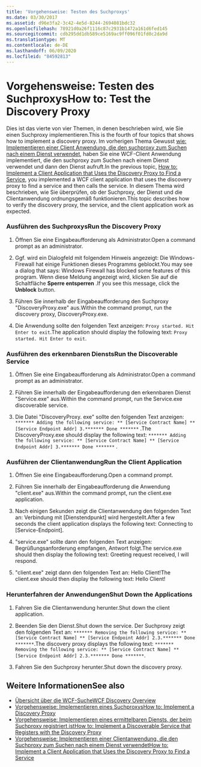 ```yaml
---
title: 'Vorgehensweise: Testen des Suchproxys'
ms.date: 03/30/2017
ms.assetid: d96e3fa2-3c42-4e5d-8244-2694081bdc32
ms.openlocfilehash: 78921d0a26f1116c87c2931b1472a161d6fed145
ms.sourcegitcommit: cdb295dd1db589ce5169ac9ff096f01fd0c2da9d
ms.translationtype: MT
ms.contentlocale: de-DE
ms.lasthandoff: 06/09/2020
ms.locfileid: "84592813"
---
```

# <a name="how-to-test-the-discovery-proxy"></a><span data-ttu-id="14ca0-102">Vorgehensweise: Testen des Suchproxys</span><span class="sxs-lookup"><span data-stu-id="14ca0-102">How to: Test the Discovery Proxy</span></span>
<span data-ttu-id="14ca0-103">Dies ist das vierte von vier Themen, in denen beschrieben wird, wie Sie einen Suchproxy implementieren.</span><span class="sxs-lookup"><span data-stu-id="14ca0-103">This is the fourth of four topics that shows how to implement a discovery proxy.</span></span> <span data-ttu-id="14ca0-104">Im vorherigen Thema Gewusst [wie: Implementieren einer Client Anwendung, die den suchproxy zum Suchen nach einem Dienst verwendet](client-app-discovery-proxy-to-find-a-service.md), haben Sie eine WCF-Client Anwendung implementiert, die den suchproxy zum Suchen nach einem Dienst verwendet und dann den Dienst aufruft.</span><span class="sxs-lookup"><span data-stu-id="14ca0-104">In the previous topic, [How to: Implement a Client Application that Uses the Discovery Proxy to Find a Service](client-app-discovery-proxy-to-find-a-service.md), you implemented a WCF client application that uses the discovery proxy to find a service and then calls the service.</span></span> <span data-ttu-id="14ca0-105">In diesem Thema wird beschrieben, wie Sie überprüfen, ob der Suchproxy, der Dienst und die Clientanwendung ordnungsgemäß funktionieren.</span><span class="sxs-lookup"><span data-stu-id="14ca0-105">This topic describes how to verify the discovery proxy, the service, and the client application work as expected.</span></span>  
  
### <a name="run-the-discovery-proxy"></a><span data-ttu-id="14ca0-106">Ausführen des Suchproxys</span><span class="sxs-lookup"><span data-stu-id="14ca0-106">Run the Discovery Proxy</span></span>  
  
1. <span data-ttu-id="14ca0-107">Öffnen Sie eine Eingabeaufforderung als Administrator.</span><span class="sxs-lookup"><span data-stu-id="14ca0-107">Open a command prompt as an administrator.</span></span>  
  
2. <span data-ttu-id="14ca0-108">Ggf. wird ein Dialogfeld mit folgendem Hinweis angezeigt: Die Windows-Firewall hat einige Funktionen dieses Programms geblockt.</span><span class="sxs-lookup"><span data-stu-id="14ca0-108">You may see a dialog that says: Windows Firewall has blocked some features of this program.</span></span> <span data-ttu-id="14ca0-109">Wenn diese Meldung angezeigt wird, klicken Sie auf die Schaltfläche **Sperre entsperren** .</span><span class="sxs-lookup"><span data-stu-id="14ca0-109">If you see this message, click the **Unblock** button.</span></span>  
  
3. <span data-ttu-id="14ca0-110">Führen Sie innerhalb der Eingabeaufforderung den Suchproxy "DiscoveryProxy.exe" aus.</span><span class="sxs-lookup"><span data-stu-id="14ca0-110">Within the command prompt, run the discovery proxy, DiscoveryProxy.exe.</span></span>  
  
4. <span data-ttu-id="14ca0-111">Die Anwendung sollte den folgenden Text anzeigen: `Proxy started. Hit Enter to exit`.</span><span class="sxs-lookup"><span data-stu-id="14ca0-111">The application should display the following text: `Proxy started. Hit Enter to exit`.</span></span>  
  
### <a name="run-the-discoverable-service"></a><span data-ttu-id="14ca0-112">Ausführen des erkennbaren Diensts</span><span class="sxs-lookup"><span data-stu-id="14ca0-112">Run the Discoverable Service</span></span>  
  
1. <span data-ttu-id="14ca0-113">Öffnen Sie eine Eingabeaufforderung als Administrator.</span><span class="sxs-lookup"><span data-stu-id="14ca0-113">Open a command prompt as an administrator.</span></span>  
  
2. <span data-ttu-id="14ca0-114">Führen Sie innerhalb der Eingabeaufforderung den erkennbaren Dienst "Service.exe" aus.</span><span class="sxs-lookup"><span data-stu-id="14ca0-114">Within the command prompt, run the Service.exe discoverable service.</span></span>  
  
3. <span data-ttu-id="14ca0-115">Die Datei "DiscoveryProxy. exe" sollte den folgenden Text anzeigen: `******* Adding the following service: ** [Service Contract Name] ** [Service Endpoint Addr] 3.******* Done *******` .</span><span class="sxs-lookup"><span data-stu-id="14ca0-115">The DiscoveryProxy.exe should display the following text: `******* Adding the following service: ** [Service Contract Name] ** [Service Endpoint Addr] 3.******* Done *******` .</span></span>  
  
### <a name="run-the-client-application"></a><span data-ttu-id="14ca0-116">Ausführen der Clientanwendung</span><span class="sxs-lookup"><span data-stu-id="14ca0-116">Run the Client Application</span></span>  
  
1. <span data-ttu-id="14ca0-117">Öffnen Sie eine Eingabeaufforderung.</span><span class="sxs-lookup"><span data-stu-id="14ca0-117">Open a command prompt.</span></span>  
  
2. <span data-ttu-id="14ca0-118">Führen Sie innerhalb der Eingabeaufforderung die Anwendung "client.exe" aus.</span><span class="sxs-lookup"><span data-stu-id="14ca0-118">Within the command prompt, run the client.exe application.</span></span>  
  
3. <span data-ttu-id="14ca0-119">Nach einigen Sekunden zeigt die Clientanwendung den folgenden Text an: Verbindung mit [Dienstendpunkt] wird hergestellt.</span><span class="sxs-lookup"><span data-stu-id="14ca0-119">After a few seconds the client application displays the following text: Connecting to [Service-Endpoint].</span></span>  
  
4. <span data-ttu-id="14ca0-120">"service.exe" sollte dann den folgenden Text anzeigen: Begrüßungsanforderung empfangen, Antwort folgt.</span><span class="sxs-lookup"><span data-stu-id="14ca0-120">The service.exe should then display the following text: Greeting request received, I will respond.</span></span>  
  
5. <span data-ttu-id="14ca0-121">"client.exe" zeigt dann den folgenden Text an: Hello Client!</span><span class="sxs-lookup"><span data-stu-id="14ca0-121">The client.exe should then display the following text: Hello Client!</span></span>  
  
### <a name="shut-down-the-applications"></a><span data-ttu-id="14ca0-122">Herunterfahren der Anwendungen</span><span class="sxs-lookup"><span data-stu-id="14ca0-122">Shut Down the Applications</span></span>  
  
1. <span data-ttu-id="14ca0-123">Fahren Sie die Clientanwendung herunter.</span><span class="sxs-lookup"><span data-stu-id="14ca0-123">Shut down the client application.</span></span>  
  
2. <span data-ttu-id="14ca0-124">Beenden Sie den Dienst.</span><span class="sxs-lookup"><span data-stu-id="14ca0-124">Shut down the service.</span></span> <span data-ttu-id="14ca0-125">Der Suchproxy zeigt den folgenden Text an: `******* Removing the following service: ** [Service Contract Name] ** [Service Endpoint Addr] 2.3.******* Done *******`.</span><span class="sxs-lookup"><span data-stu-id="14ca0-125">The discovery proxy displays the following text: `******* Removing the following service: ** [Service Contract Name] ** [Service Endpoint Addr] 2.3.******* Done *******`.</span></span>  
  
3. <span data-ttu-id="14ca0-126">Fahren Sie den Suchproxy herunter.</span><span class="sxs-lookup"><span data-stu-id="14ca0-126">Shut down the discovery proxy.</span></span>  
  
## <a name="see-also"></a><span data-ttu-id="14ca0-127">Weitere Informationen</span><span class="sxs-lookup"><span data-stu-id="14ca0-127">See also</span></span>

- [<span data-ttu-id="14ca0-128">Übersicht über die WCF-Suche</span><span class="sxs-lookup"><span data-stu-id="14ca0-128">WCF Discovery Overview</span></span>](wcf-discovery-overview.md)
- [<span data-ttu-id="14ca0-129">Vorgehensweise: Implementieren eines Suchproxys</span><span class="sxs-lookup"><span data-stu-id="14ca0-129">How to: Implement a Discovery Proxy</span></span>](how-to-implement-a-discovery-proxy.md)
- [<span data-ttu-id="14ca0-130">Vorgehensweise: Implementieren eines ermittelbaren Diensts, der beim Suchproxy registriert ist</span><span class="sxs-lookup"><span data-stu-id="14ca0-130">How to: Implement a Discoverable Service that Registers with the Discovery Proxy</span></span>](discoverable-service-that-registers-with-the-discovery-proxy.md)
- [<span data-ttu-id="14ca0-131">Vorgehensweise: Implementieren einer Clientanwendung, die den Suchproxy zum Suchen nach einem Dienst verwendet</span><span class="sxs-lookup"><span data-stu-id="14ca0-131">How to: Implement a Client Application that Uses the Discovery Proxy to Find a Service</span></span>](client-app-discovery-proxy-to-find-a-service.md)

